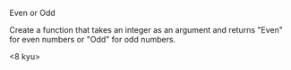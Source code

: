 Even or Odd

Create a function that takes an integer as an argument and returns "Even" for even numbers or "Odd" for odd numbers.

<Fundamentals>
<8 kyu>